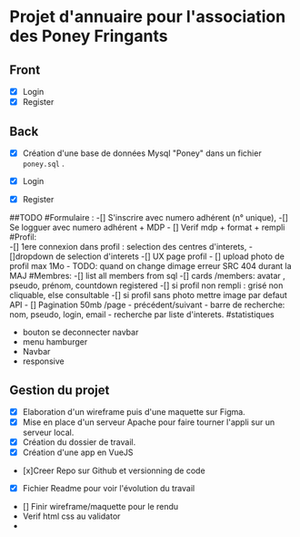 # Projet d'annuaire pour l'association des Poney Fringants

## Front
-[x] Login 
-[x] Register

## Back

-[x] Création d'une base de données Mysql "Poney" dans un fichier ```poney.sql``` .  
-[x] Login 
-[x] Register


##TODO
#Formulaire :
    -[] S'inscrire avec numero adhérent (n° unique),
    -[] Se logguer avec numero adhérent + MDP
    - [] Verif mdp + format + rempli
#Profil:    
    -[] 1ere connexion dans profil : selection des centres d'interets,
    -[]dropdown de selection d'interets
    -[] UX page profil
    - [] upload photo de profil max 1Mo 
    - TODO: quand on change dimage erreur SRC 404 durant la MAJ
#Membres:
    -[] list all members from sql
    -[] cards /members: avatar , pseudo, prénom, countdown registered
    -[] si profil non rempli : grisé non cliquable, else consultable 
    -[] si profil sans photo mettre image par defaut API 
    - [] Pagination 50mb /page
    - précédent/suivant
    - barre de recherche: nom, pseudo, login, email
    - recherche par liste d'interets.
#statistiques
- bouton se deconnecter navbar
- menu hamburger
- Navbar
- responsive

## Gestion du projet

- [x] Elaboration d'un wireframe puis d'une maquette sur Figma.
- [x] Mise en place d'un serveur Apache pour faire tourner l'appli sur un serveur local. 
- [X] Création du dossier de travail.
- [x] Création d'une app en VueJS
- [x]Creer Repo sur Github et versionning de code 
- [X] Fichier Readme pour voir l'évolution du travail   
- [] Finir wireframe/maquette pour le rendu
- Verif html css au validator
- 